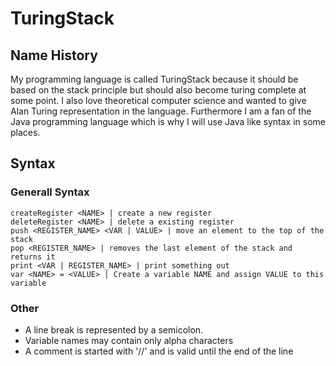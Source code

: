 # TuringStack

## Name History

My programming language is called TuringStack because it should be based on the stack principle but should also become
turing complete at some point. I also love theoretical computer science and wanted to give Alan Turing representation in
the language. Furthermore I am a fan of the Java programming language which is why I will use Java like syntax in some
places.

## Syntax

### Generall Syntax

```
createRegister <NAME> | create a new register
deleteRegister <NAME> | delete a existing register
push <REGISTER_NAME> <VAR | VALUE> | move an element to the top of the stack
pop <REGISTER_NAME> | removes the last element of the stack and returns it
print <VAR | REGISTER_NAME> | print something out
var <NAME> = <VALUE> | Create a variable NAME and assign VALUE to this variable
```

### Other

- A line break is represented by a semicolon.
- Variable names may contain only alpha characters
- A comment is started with '//' and is valid until the end of the line